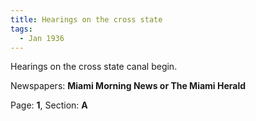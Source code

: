 ```yaml
---  
title: Hearings on the cross state  
tags:  
  - Jan 1936  
---  
```

  
Hearings on the cross state canal begin.  
  
Newspapers: **Miami Morning News or The Miami Herald**  
  
Page: **1**, Section: **A** 
